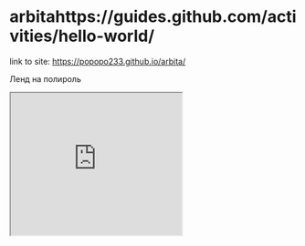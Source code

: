 # arbitahttps://guides.github.com/activities/hello-world/
link to site: https://popopo233.github.io/arbita/

Ленд на полироль
<iframe src="https://kwork.ru/" name="iframe98a5426" width="300px" height="250px" scrolling="auto" frameborder="1" align="center"></iframe>
